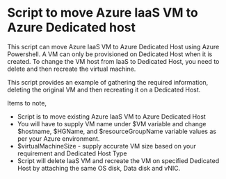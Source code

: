 # Script to move Azure IaaS VM to Azure Dedicated host

This script can move Azure IaaS VM to Azure Dedicated Host using Azure Powershell. A VM can only be provisioned on Dedicated Host when it is created. To change the VM host from IaaS to Dedicated Host, you need to delete and then recreate the virtual machine.

This script provides an example of gathering the required information, deleting the original VM and then recreating it on a Dedicated Host.

Items to note,
* Script is to move existing Azure IaaS VM to Azure Dedicated Host
* You will have to supply VM name under $VM variable and change $hostname, $HGName, and $resourceGroupName variable values as per your Azure environment.
* $virtualMachineSize - supply accurate VM size based on your requirement and Dedicated Host Type
* Script will delete IaaS VM and recreate the VM on specified Dedicated Host by attaching the same OS disk, Data disk and vNIC.
